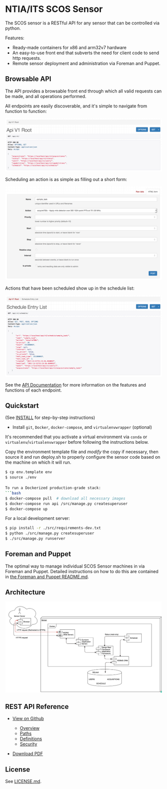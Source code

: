 NTIA/ITS SCOS Sensor
====================

The SCOS sensor is a RESTful API for any sensor that can be controlled via python.

Features:
  - Ready-made containers for x86 and arm32v7 hardware
  - An easy-to-use front end that subverts the need for client code to send http requests.
  - Remote sensor deployment and administration via Foreman and Puppet.


Browsable API
-------------
The API provides a browsable front end through which all valid requests can be made,
and all operations performed.

All endpoints are easily discoverable, and it's simple
to navigate from function to function:

![Browsable API Root](/docs/img/browsable_api_root.png?raw=true)

Scheduling an action is as simple as filling out a short form:

![Browsable API Submission](/docs/img/browsable_api_submit.png?raw=true)

Actions that have been scheduled show up in the schedule list:

![Browsable API Schedule List](/docs/img/browsable_api_schedule_list.png?raw=true)

See the [API Documentation](xxx) for more information on the features and functions
of each endpoint.


Quickstart
----------

(See [INSTALL](INSTALL.md) for step-by-step instructions)

  - Install `git`, `Docker`, `docker-compose`, and `virtualenvwrapper` (optional)

It's recommended that you activate a virtual environment via `conda` or
`virtualenv`/`virtualenvwrapper` before following the instructions below.

Copy the environment template file and *modify* the copy if necessary, then source
it and run deploy.sh to properly configure the sensor code based on the machine on
which it will run.
```bash
$ cp env.template env
$ source ./env

To run a Dockerized production-grade stack:
```bash
$ docker-compose pull  # download all necessary images
$ docker-compose run api /src/manage.py createsuperuser
$ docker-compose up
```

For a local development server:
```bash
$ pip install -r ./src/requirements-dev.txt
$ python ./src/manage.py createsuperuser
$ ./src/manage.py runserver
```

Foreman and Puppet
------------------
The optimal way to manage individual SCOS Sensor machines in via Foreman
and Puppet. Detailed instructions on how to do this are contained in
[the Foreman and Puppet README.md](puppet/README.md).


Architecture
------------
![SCOS Sensor Architecture Diagram](/docs/img/architecture_diagram.png?raw=true)


REST API Reference
------------------

 - [View on Github](docs/api/openapi.adoc)
   - [Overview](docs/api/openapi.adoc#_overview)
   - [Paths](docs/api/openapi.adoc#paths)
   - [Definitions](docs/api/openapi.adoc#definitions)
   - [Security](docs/api/openapi.adoc#_securityscheme)

 - [Download PDF](https://github.com/NTIA/scos-sensor/raw/master/docs/api/openapi.pdf)


 License
 -------
 See [LICENSE.md](LICENSE.md).
